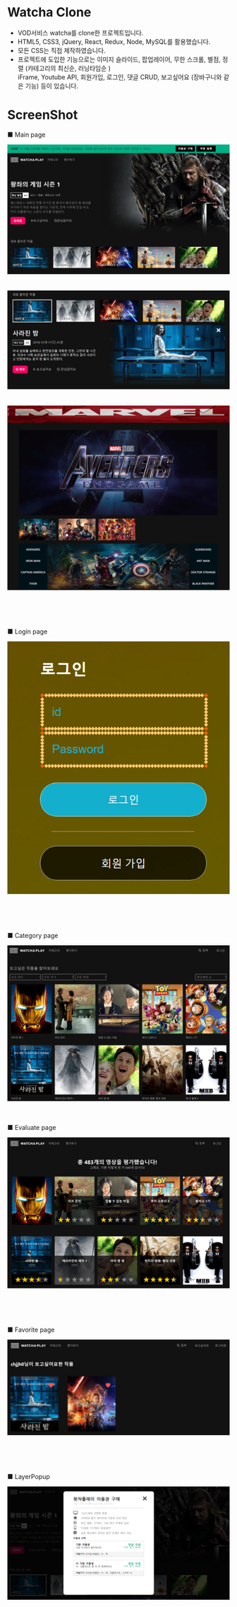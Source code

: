 # Watcha Clone
* VOD서비스 watcha를 clone한 프로젝트입니다.
* HTML5, CSS3, jQuery, React, Redux, Node, MySQL를 활용했습니다.
* 모든 CSS는 직접 제작하였습니다.
* 프로젝트에 도입한 기능으로는 이미지 슬라이드, 팝업레이어, 무한 스크롤, 별점, 정렬 (카테고리의 최신순, 러닝타임순 ) <br>
  iFrame, Youtube API, 회원가입, 로그인, 댓글 CRUD, 보고싶어요 (장바구니와 같은 기능) 등이 있습니다.
  
  
 # ScreenShot
 
 ■ Main page
 
 <div>
  <img src="./p_image/watcha_main.png" />
 </div>
 <br><br>
 
 <div>
  <img src="./p_image/main_newContent.png" />
 </div>
 <br><br>
 
 <div>
  <img src="./p_image/watcha_main_2.png" />
 </div>
 <br><br><br><br>

■ Login page

 <div>
  <img src="./p_image/loginPage.png" />
 </div>
 <br><br><br><br>
 
■ Category page

 <div>
  <img src="./p_image/categoryPage.png" />
 </div>
 <br><br>
 
■ Evaluate page

 <div>
  <img src="./p_image/evaluatePage.png" />
 </div>
 <br><br><br><br>

■ Favorite page

 <div>
  <img src="./p_image/favoritePage.png" />
 </div>
 <br><br><br><br>
 
■ LayerPopup

 <div>
  <img src="./p_image/layerPopup.png" />
 </div>
 <br><br><br><br>
